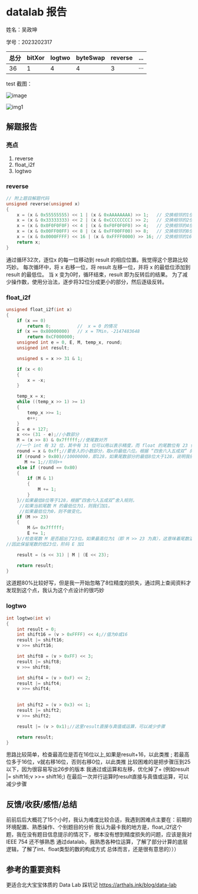 # datalab 报告

姓名：吴政坤

学号：2023202317

| 总分 | bitXor | logtwo | byteSwap | reverse | ... |
| --------- | ------------- | ------------- | ------------- | ----------------- |-----------|
| 36       | 1            | 4           | 4          | 3 |···  |


test 截图：

![image](./imgs/image.png)

![img1](\\wsl.localhost\Ubuntu\home\devcontainers\datalab\report\imgs\img1.png)

<!-- TODO: 用一个通过的截图，本地图片，放到 imgs 文件夹下，不要用这个 github，pandoc 解析可能有问题 -->

## 解题报告

### 亮点

<!-- 告诉助教哪些函数是你实现得最优秀的，比如你可以排序。不需要展开，展开请放到后文中。 -->

1. reverse
2. float_i2f
3. logtwo

### reverse
```C++
// 附上题目解题代码
unsigned reverse(unsigned x)
{
    x = (x & 0x55555555) << 1 | (x & 0xAAAAAAAA) >> 1;   // 交换相邻的1位
    x = (x & 0x33333333) << 2 | (x & 0xCCCCCCCC) >> 2;   // 交换相邻的2位
    x = (x & 0x0F0F0F0F) << 4 | (x & 0xF0F0F0F0) >> 4;   // 交换相邻的4位
    x = (x & 0x00FF00FF) << 8 | (x & 0xFF00FF00) >> 8;   // 交换相邻的8位
    x = (x & 0x0000FFFF) << 16 | (x & 0xFFFF0000) >> 16; // 交换相邻的16位
    return x;
}
```
通过循环32次，逐位x 的每一位移动到 result 的相应位置。我觉得这个思路比较巧妙。
每次循环中，将 x 右移一位，将 result 左移一位，并将 x 的最低位添加到 result 的最低位。
当 x 变为0时，循环结束，result 即为反转后的结果。
为了减少操作数，使用分治法，逐步将32位分成更小的部分，然后逐级反转。


### float_i2f
```C++
unsigned float_i2f(int x)
{
    if (x == 0)
        return 0;          //  x = 0 的情况
    if (x == 0x80000000)   // x = TMin，-2147483648 
        return 0xCF000000; 
    unsigned int e = 0, E, M, temp_x, round;
    unsigned int result;

    unsigned s = x >> 31 & 1;

    if (x < 0)
    {
        x = -x;
    }

    temp_x = x;
    while ((temp_x >> 1) >= 1)
    {
        temp_x >>= 1;
        e++;
    }
    E = e + 127;
    x <<= (31 - e);//小数部分
    M = (x >> 8) & 0x7fffff;//使尾数对齐
    //一个 int 有 32 位，其中有 31 位可以用以表示精度，而 float 的尾数位有 23 位，所以我们需要将 int 的精度位右移 8 位（即损失 8 位精度），从而得到 float 的尾数位。
    round = x & 0xff;//要舍入的小数部分，取x的最低八位。根据 “四舍六入五成双” 的原则，对于最低位是否要舍入进行判断。
    if (round > 0x80)//10000000，即128，如果尾数部分的最低8位大于128，说明我们需要对尾数进行向上舍入
       M += 1;//阶码++
    else if (round == 0x80)
    {
        if (M & 1)
        {
            M += 1;
        }
    }//如果最低8位等于128，根据“四舍六入五成双”舍入规则，
     //如果当前尾数 M 的最低位为1，则我们加1。
     //如果最低位为0，则不做变化。
    if (M >> 23)
    {
        M &= 0x7fffff;
        E += 1;
    }//检查尾数 M 是否超出了23位。如果最高位为1（即 M >> 23 为真），这意味着尾数溢出，
//因此保留尾数的低23位，阶码 E 加1

    result = (s << 31) | M | (E << 23);

    return result;
}
```
这道题80%比较好写，但是我一开始忽略了8位精度的损失，通过网上查阅资料才发现到这个点，我认为这个点设计的很巧妙
### logtwo
```C++
int logtwo(int v)
{
    int result = 0;
    int shift16 = (v > 0xFFFF) << 4;//值为0或16
    result |= shift16;
    v >>= shift16;

    int shift8 = (v > 0xFF) << 3;
    result |= shift8;
    v >>= shift8;

    int shift4 = (v > 0xF) << 2;
    result |= shift4;
    v >>= shift4;

  
    int shift2 = (v > 0x3) << 1;
    result |= shift2;
    v >>= shift2;

    result |= (v > 0x1);//这里result直接与真值或运算，可以减少步骤

    return result;
}
```
思路比较简单，检查最高位是否在16位以上,如果是result+16，以此类推 ; 若最高位多于16位，v就右移16位，否则右移0位，以此类推
比较困难的是把步骤压到25以下，因为很容易写出26步的版本
我通过或运算和左移，优化掉了+ (例如result |= shift16;v >>= shift16;)
在最后一次并行运算时result直接与真值或运算，可以减少步骤

## 反馈/收获/感悟/总结

前前后后大概花了15个小时，我认为难度比较合适，我遇到困难点主要在：前期的环境配置、熟悉操作、个别题目的分析
我认为最卡我的地方是，float_i2f这个题，我在没有题目信息提示的情况下，根本没有想到精度损失的问题，应该是我对IEEE 754 还不够熟悉
通过datalab，我熟悉各种位运算，了解了部分计算的底层逻辑，了解了int、float类型的数的构成方式
总体而言，还是很有意思的）））

<!-- 这一节，你可以简单描述你在这个 lab 上花费的时间/你认为的难度/你认为不合理的地方/你认为有趣的地方 -->

<!-- 或者是收获/感悟/总结 -->

<!-- 200 字以内，可以不写 -->

## 参考的重要资料

<!-- 有哪些文章/论文/PPT/课本对你的实现有重要启发或者帮助，或者是你直接引用了某个方法 -->
更适合北大宝宝体质的 Data Lab 踩坑记
https://arthals.ink/blog/data-lab
<!-- 请附上文章标题和可访问的网页路径 -->
